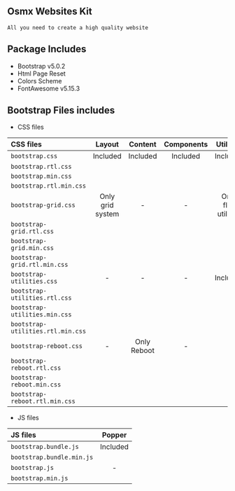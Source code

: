 ## Osmx Websites Kit
`All you need to create a high quality website`

## Package Includes 
 - Bootstrap v5.0.2
 - Html Page Reset
 - Colors Scheme
 - FontAwesome v5.15.3


## Bootstrap Files includes
- CSS files

|CSS files                      |Layout   |Content  |Components|Utilities |
| :---- | :----: | :----: | :----: | :----: |
|`bootstrap.css`            |Included| Included| Included     |Included|
|`bootstrap.rtl.css`       |   |   | | |
|`bootstrap.min.css`     |   |   | | |
|`bootstrap.rtl.min.css`|   |   | | |
|`bootstrap-grid.css`|Only grid system|-|-|Only flex utilities|
|`bootstrap-grid.rtl.css`| | | | |
|`bootstrap-grid.min.css`| | | | |
|`bootstrap-grid.rtl.min.css`| | | | |
|`bootstrap-utilities.css`|-|-|-|Included|
|`bootstrap-utilities.rtl.css`| | | | |
|`bootstrap-utilities.min.css`| | | | |
|`bootstrap-utilities.rtl.min.css`| | | | |
|`bootstrap-reboot.css`|-|Only Reboot|-|-|
|`bootstrap-reboot.rtl.css`| | | | |
|`bootstrap-reboot.min.css`| | | | |
|`bootstrap-reboot.rtl.min.css`| | | | |

- JS files

|JS files|	Popper|
|:----| :----: |
|`bootstrap.bundle.js`|Included|
|`bootstrap.bundle.min.js`| |
|`bootstrap.js`|-|
|`bootstrap.min.js`| |